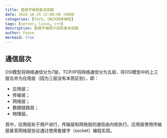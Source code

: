 ```yaml
---
title: 套接字编程基本函数
date: 2024-10-29 22:00:00 +0800
categories: [Tech, UNIX网络编程]
tags: [server, linux, c++]
description: 套接字编程介绍和基本函数
author: Payne
mermaid: true
---
```


## 通信层次

OSI模型将网络通信分为7层，TCP/IP将网络通信分为五层，将OSI模型中的上三层合并为应用层（因为三层没有本质区别），即：
- 应用层；
- 传输层；
- 网络层；
- 数据链路层；
- 物理层。

其中，应用层处于用户进行，传输层和网络层的通信由内核执行。应用层使用传输层甚至网络层协议通过使用套接字（socket）编程实现。

